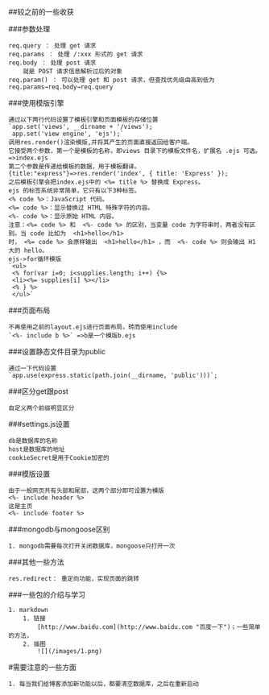 ##较之前的一些收获

###参数处理

    req.query ： 处理 get 请求
    req.params ： 处理 /:xxx 形式的 get 请求
    req.body ： 处理 post 请求
        就是 POST 请求信息解析过后的对象
    req.param() ： 可以处理 get 和 post 请求，但查找优先级由高到低为req.params→req.body→req.query
    
###使用模版引擎
    
    通过以下两行代码设置了模板引擎和页面模板的存储位置
    `app.set('views', __dirname + '/views');
     app.set('view engine', 'ejs');`
    调用res.render()渲染模版,并将其产生的页面直接返回给客户端。
    它接受两个参数，第一个是模板的名称，即views 目录下的模板文件名，扩展名 .ejs 可选。=>index.ejs
    第二个参数是传递给模板的数据，用于模板翻译。{title:"express"}=>res.render('index', { title: 'Express' });
    之后模板引擎会把index.ejs中的 <%= title %> 替换成 Express。
    ejs 的标签系统非常简单，它只有以下3种标签。
    <% code %>：JavaScript 代码。
    <%= code %>：显示替换过 HTML 特殊字符的内容。
    <%- code %>：显示原始 HTML 内容。
    注意：<%= code %> 和  <%- code %> 的区别，当变量 code 为字符串时，两者没有区别。当 code 比如为  <h1>hello</h1>
    时， <%= code %> 会原样输出  <h1>hello</h1> ，而  <%- code %> 则会输出 H1 大的 hello。
    ejs->for循环模版
    `<ul>
     <% for(var i=0; i<supplies.length; i++) {%>
     <li><%= supplies[i] %></li>
     <% } %>
     </ul>`
     
###页面布局
    
    不再使用之前的layout.ejs进行页面布局，转而使用include
    `<%- include b %>` =>b是一个模版b.ejs   
    
###设置静态文件目录为public
    
    通过一下代码设置
    `app.use(express.static(path.join(__dirname, 'public')))`;
    
###区分get跟post

    自定义两个前缀明显区分
        
###settings.js设置

    db是数据库的名称
    host是数据库的地址
    cookieSecret是用于Cookie加密的

###模版设置

    由于一般网页共有头部和尾部，这两个部分即可设置为模版
    <%- include header %>
    这是主页
    <%- include footer %>
    
###mongodb与mongoose区别

    1. mongodb需要每次打开关闭数据库，mongoose只打开一次
    
###其他一些方法

    res.redirect： 重定向功能，实现页面的跳转
    
###一些包的介绍与学习

    1. markdown
        1. 链接
            [http://www.baidu.com](http://www.baidu.com "百度一下")；一些简单的方法，
        2. 插图
            ![](/images/1.png)
    
#需要注意的一些方面

    1. 每当我们给博客添加新功能以后，都要清空数据库，之后在重新启动   
